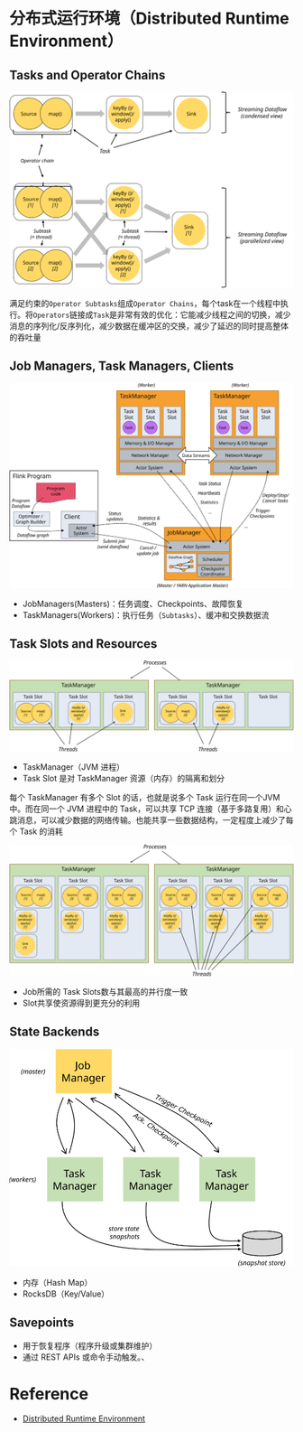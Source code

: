 # 分布式运行环境（Distributed Runtime Environment）

## Tasks and Operator Chains

![](assets/images/runtime/tasks_chains.svg)

满足约束的`Operator Subtasks`组成`Operator Chains`，每个task在一个线程中执行。将`Operators`链接成`Task`是非常有效的优化：它能减少线程之间的切换，减少消息的序列化/反序列化，减少数据在缓冲区的交换，减少了延迟的同时提高整体的吞吐量

## Job Managers, Task Managers, Clients

![](assets/images/runtime/processes.svg)

- JobManagers(Masters)：任务调度、Checkpoints、故障恢复
- TaskManagers(Workers)：执行任务（`Subtasks`）、缓冲和交换数据流

## Task Slots and Resources

![](assets/images/runtime/tasks_slots.svg)

- TaskManager（JVM 进程）
- Task Slot 是对 TaskManager 资源（内存）的隔离和划分

每个 TaskManager 有多个 Slot 的话，也就是说多个 Task 运行在同一个JVM中。而在同一个 JVM 进程中的 Task，可以共享 TCP 连接（基于多路复用）和心跳消息，可以减少数据的网络传输。也能共享一些数据结构，一定程度上减少了每个 Task 的消耗

![](assets/images/runtime/slot_sharing.svg)

- Job所需的 Task Slots数与其最高的并行度一致
- Slot共享使资源得到更充分的利用

## State Backends

![](assets/images/runtime/checkpoints.svg)

- 内存（Hash Map）
- RocksDB（Key/Value）

## Savepoints

- 用于恢复程序（程序升级或集群维护）
- 通过 REST APIs 或命令手动触发。、

# Reference

- [Distributed Runtime Environment](https://ci.apache.org/projects/flink/flink-docs-master/concepts/runtime.html)